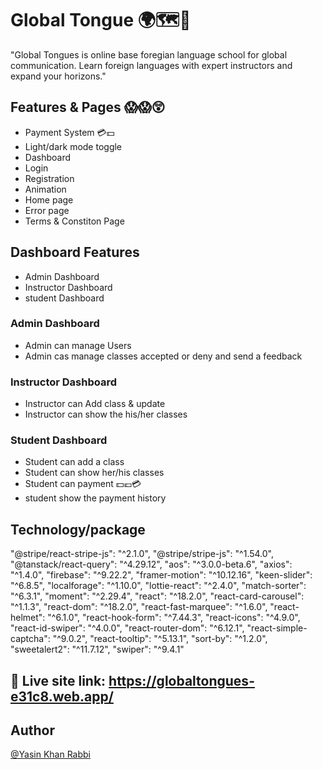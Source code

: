 
# Global Tongue 🌍🗺️🛬

"Global Tongues is online base foregian language school for global communication. Learn foreign languages with expert instructors and expand your horizons."


## Features & Pages 😱😱😲
- Payment System 💳💵
- Light/dark mode toggle
- Dashboard
- Login
- Registration
- Animation
- Home page
- Error page
- Terms & Constiton Page

## Dashboard Features
- Admin Dashboard
- Instructor Dashboard
- student Dashboard

### Admin Dashboard
- Admin can manage Users
- Admin cas manage classes accepted or deny and send a feedback

### Instructor Dashboard
- Instructor can Add class & update 
- Instructor can show the his/her classes

### Student Dashboard
- Student can add a class 
- Student can show her/his classes
- Student can payment 💵💶💳
- student show the payment history

## Technology/package

  "@stripe/react-stripe-js": "^2.1.0",
    "@stripe/stripe-js": "^1.54.0",
    "@tanstack/react-query": "^4.29.12",
    "aos": "^3.0.0-beta.6",
    "axios": "^1.4.0",
    "firebase": "^9.22.2",
    "framer-motion": "^10.12.16",
    "keen-slider": "^6.8.5",
    "localforage": "^1.10.0",
    "lottie-react": "^2.4.0",
    "match-sorter": "^6.3.1",
    "moment": "^2.29.4",
    "react": "^18.2.0",
    "react-card-carousel": "^1.1.3",
    "react-dom": "^18.2.0",
    "react-fast-marquee": "^1.6.0",
    "react-helmet": "^6.1.0",
    "react-hook-form": "^7.44.3",
    "react-icons": "^4.9.0",
    "react-id-swiper": "^4.0.0",
    "react-router-dom": "^6.12.1",
    "react-simple-captcha": "^9.0.2",
    "react-tooltip": "^5.13.1",
    "sort-by": "^1.2.0",
    "sweetalert2": "^11.7.12",
    "swiper": "^9.4.1"


## 🔗 Live site link:  https://globaltongues-e31c8.web.app/


## Author

[@Yasin Khan Rabbi](https://github.com/yasin2514)

